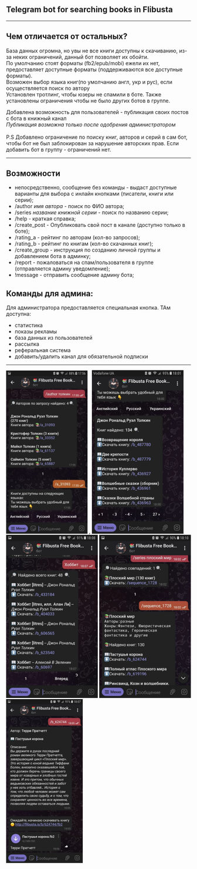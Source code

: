 Telegram bot for searching books in Flibusta
-----
_________
Чем отличается от остальных? 
---
База данных огромна, но увы не все книги доступны к скачиванию, из-за неких ограничений, данный бот позволяет их обойти.\
По умолчанию стоят форматы (fb2/epub/mobi) ежели их нет, предоставляет доступные форматы (поддерживаются все доступные форматы).\
Возможен выбор языка книг(по умолчанию англ, укр и рус), если осуществляется поиск по автору\
Установлен тротлинг, чтобы юзеры не спамили в боте. Также установлены ограничения чтобы не было других ботов в группе.

Добавлена возможность для пользователей - публикация своих постов c бота в книжный канал\
<i>Публикация возможна только после одобрения администратором</i> </br> </br>
P.S Добавлено ограничение по поиску книг, авторов и серий в сам бот, чтобы бот не был заблокирован за нарушение авторских прав. Если добавить бот в группу - ограничений нет.
_____________
Возможности
---
- непосредственно, сообщение без команды - выдаст доступные варианты для выбора с инлайн кнопками (писатели, книги или серии);
- /author <i>имя автора</i> - поиск по ФИО автора;
- /series <i>название книжной серии</i> - поиск по названию серии;
- /help - краткая справка;
- /create_post - Опубликовать свой пост в канале (доступно только в боте);
- /rating_a - рейтинг по авторам (кол-во запросов);
- /rating_b - рейтинг по книгам (кол-во скачанных книг);
- /create_group - инструкция по созданию личной группы и добавлением бота в админку;
- /report - пожаловаться на спам/пользователя в группе (отправляется админу уведомление);
- !message - отправить сообщение админу бота;

Команды для админа:
-------
Для администратора предоставляется специальная кнопка. ТАм доступна: 
- статистика
- показы рекламы
- база данных из пользователей
- рассылка
- реферальная система
- добавить/удалить канал для обязательной подписки
__________

<img src=screenshots/scr1.jpg width="222"/> , <img src=screenshots/scr3.jpg width="250"/>
<img src=screenshots/scr4.jpg width="250"/> 
<img src=screenshots/scr2.jpg width="250"/> <img src=screenshots/scr5.jpg width="209"/> 

